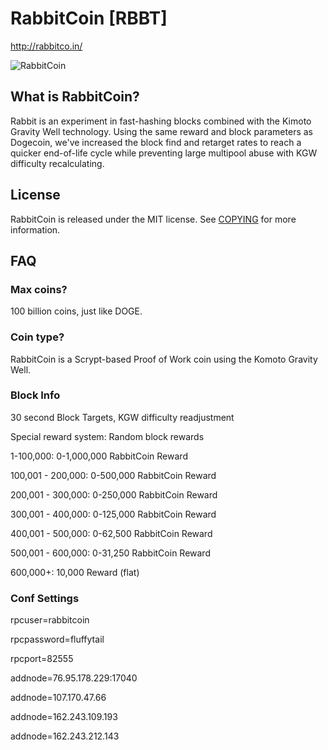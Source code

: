 # RabbitCoin [RBBT]
http://rabbitco.in/

![RabbitCoin](http://i.imgur.com/POAtUZV.png)

## What is RabbitCoin?
Rabbit is an experiment in fast-hashing blocks combined with the Kimoto Gravity Well technology. 
Using the same reward and block parameters as Dogecoin, we've increased the block find and retarget 
rates to reach a quicker end-of-life cycle while preventing large multipool abuse with KGW difficulty recalculating.

## License
RabbitCoin is released under the MIT license. See [COPYING](COPYING)
for more information.

## FAQ

### Max coins?
100 billion coins, just like DOGE.

### Coin type?
RabbitCoin is a Scrypt-based Proof of Work coin using the Komoto Gravity Well.

### Block Info

30 second Block Targets, KGW difficulty readjustment

Special reward system: Random block rewards

1-100,000: 0-1,000,000 RabbitCoin Reward

100,001 - 200,000: 0-500,000 RabbitCoin Reward

200,001 - 300,000: 0-250,000 RabbitCoin Reward

300,001 - 400,000: 0-125,000 RabbitCoin Reward

400,001 - 500,000: 0-62,500 RabbitCoin Reward

500,001 - 600,000: 0-31,250 RabbitCoin Reward

600,000+: 10,000 Reward (flat)

### Conf Settings

rpcuser=rabbitcoin

rpcpassword=fluffytail

rpcport=82555

addnode=76.95.178.229:17040

addnode=107.170.47.66

addnode=162.243.109.193

addnode=162.243.212.143
